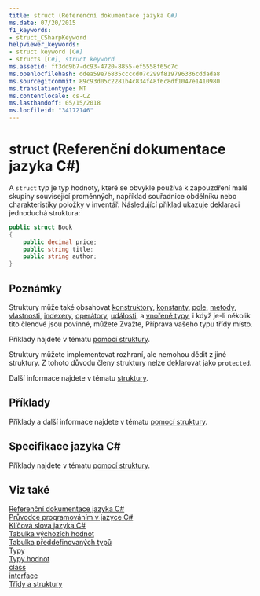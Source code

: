```yaml
---
title: struct (Referenční dokumentace jazyka C#)
ms.date: 07/20/2015
f1_keywords:
- struct_CSharpKeyword
helpviewer_keywords:
- struct keyword [C#]
- structs [C#], struct keyword
ms.assetid: ff3dd9b7-dc93-4720-8855-ef5558f65c7c
ms.openlocfilehash: ddea59e76835ccccd07c299f819796336cddada8
ms.sourcegitcommit: 89c93d05c2281b4c834f48f6c8df1047e1410980
ms.translationtype: MT
ms.contentlocale: cs-CZ
ms.lasthandoff: 05/15/2018
ms.locfileid: "34172146"
---
```

# <a name="struct-c-reference"></a>struct (Referenční dokumentace jazyka C#)
A `struct` typ je typ hodnoty, které se obvykle používá k zapouzdření malé skupiny související proměnných, například souřadnice obdélníku nebo charakteristiky položky v inventář. Následující příklad ukazuje deklaraci jednoduchá struktura:  
  
```csharp  
public struct Book  
{  
    public decimal price;  
    public string title;  
    public string author;  
}  
```  
  
## <a name="remarks"></a>Poznámky  
 Struktury může také obsahovat [konstruktory](../../../csharp/programming-guide/classes-and-structs/constructors.md), [konstanty](../../../csharp/programming-guide/classes-and-structs/constants.md), [pole](../../../csharp/programming-guide/classes-and-structs/fields.md), [metody](../../../csharp/programming-guide/classes-and-structs/methods.md), [vlastnosti](../../../csharp/programming-guide/classes-and-structs/properties.md), [indexery](../../../csharp/programming-guide/indexers/index.md), [operátory](../../../csharp/programming-guide/statements-expressions-operators/operators.md), [události](../../../csharp/programming-guide/events/index.md), a [vnořené typy](../../../csharp/programming-guide/classes-and-structs/nested-types.md), i když je-li několik tito členové jsou povinné, můžete Zvažte, Příprava vašeho typu třídy místo.  
  
 Příklady najdete v tématu [pomocí struktury](../../../csharp/programming-guide/classes-and-structs/using-structs.md).  
  
 Struktury můžete implementovat rozhraní, ale nemohou dědit z jiné struktury. Z tohoto důvodu členy struktury nelze deklarovat jako `protected`.  
  
 Další informace najdete v tématu [struktury](../../../csharp/programming-guide/classes-and-structs/structs.md).  
  
## <a name="examples"></a>Příklady  
 Příklady a další informace najdete v tématu [pomocí struktury](../../../csharp/programming-guide/classes-and-structs/using-structs.md).  
  
## <a name="c-language-specification"></a>Specifikace jazyka C#  
 Příklady najdete v tématu [pomocí struktury](../../../csharp/programming-guide/classes-and-structs/using-structs.md).  
  
## <a name="see-also"></a>Viz také  
 [Referenční dokumentace jazyka C#](../../../csharp/language-reference/index.md)  
 [Průvodce programováním v jazyce C#](../../../csharp/programming-guide/index.md)  
 [Klíčová slova jazyka C#](../../../csharp/language-reference/keywords/index.md)  
 [Tabulka výchozích hodnot](../../../csharp/language-reference/keywords/default-values-table.md)  
 [Tabulka předdefinovaných typů](../../../csharp/language-reference/keywords/built-in-types-table.md)  
 [Typy](../../../csharp/language-reference/keywords/types.md)  
 [Typy hodnot](../../../csharp/language-reference/keywords/value-types.md)  
 [class](../../../csharp/language-reference/keywords/class.md)  
 [interface](../../../csharp/language-reference/keywords/interface.md)  
 [Třídy a struktury](../../../csharp/programming-guide/classes-and-structs/index.md)
